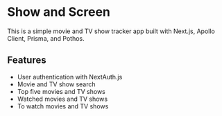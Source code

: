 # Show and Screen

This is a simple movie and TV show tracker app built with Next.js, Apollo Client, Prisma, and Pothos.

## Features

- User authentication with NextAuth.js
- Movie and TV show search
- Top five movies and TV shows
- Watched movies and TV shows
- To watch movies and TV shows
